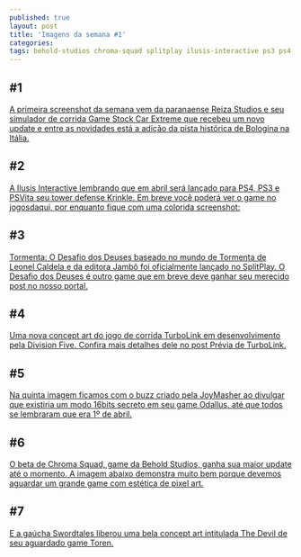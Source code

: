 ```yaml
---
published: true
layout: post
title: 'Imagens da semana #1'
categories: 
tags: behold-studios chroma-squad splitplay ilusis-interactive ps3 ps4 psvita joymasher reiza-studios swordtales division-five preview imagens-da-semana
---
```



## #1
[A primeira screenshot da semana vem da paranaense Reiza Studios e seu simulador de corrida Game Stock Car Extreme que recebeu um novo update e entre as novidades está a adição da pista histórica de Bologina na Itália.](https://twitter.com/ReizaStudios/status/581786360798949376)

## #2
[A Ilusis Interactive lembrando que em abril será lançado para PS4, PS3 e PSVita seu tower defense Krinkle. Em breve você poderá ver o game no jogosdaqui, por enquanto fique com uma colorida screenshot:](https://twitter.com/Ilusis/status/582560429274185728)

## #3
[Tormenta: O Desafio dos Deuses baseado no mundo de Tormenta de Leonel Caldela e da editora Jambô foi oficialmente lançado no SplitPlay. O Desafio dos Deuses é outro game que em breve deve ganhar seu merecido post no nosso portal.](https://twitter.com/SplitPlay/status/582742476659789824)

## #4
[Uma nova concept art do jogo de corrida TurboLink em desenvolvimento pela Division Five. Confira mais detalhes dele no post Prévia de TurboLink.](https://twitter.com/Hanza_Ru/status/583032804805611521)

## #5
[Na quinta imagem ficamos com o buzz criado pela JoyMasher ao divulgar que existiria um modo 16bits secreto em seu game Odallus, até que todos se lembraram que era 1º de abril.](https://twitter.com/JoyMasher/status/583364108810084353)

## #6
[O beta de Chroma Squad, game da Behold Studios, ganha sua maior update até o momento. A imagem abaixo demonstra muito bem porque devemos aguardar um grande game com estética de pixel art.](https://twitter.com/beholdstudios/status/583697974531756033)

## #7
[E a gaúcha Swordtales liberou uma bela concept art intitulada The Devil de seu aguardado game Toren.](https://twitter.com/TorenGame/status/584181780237791232)

